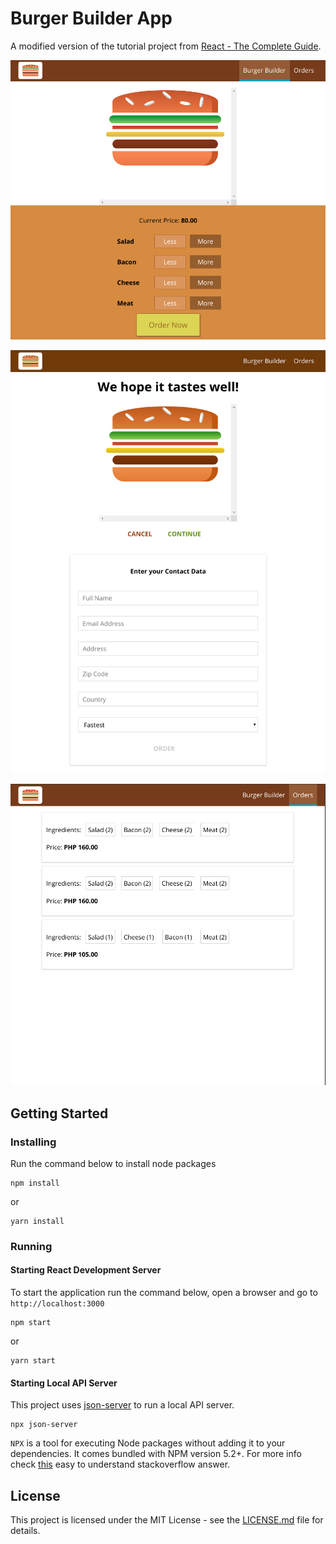 # Burger Builder App

A modified version of the tutorial project from [React - The Complete Guide](https://www.udemy.com/react-the-complete-guide-incl-redux/).

![screenshot](ss-burger-builder.png)

![screenshot](ss-order-burger.png)

![screenshot](ss-orders.png)

## Getting Started

### Installing

Run the command below to install node packages

```
npm install
```

or

```
yarn install
```

### Running

#### Starting React Development Server

To start the application run the command below, open a browser and go to `http://localhost:3000`

```
npm start
```

or

```
yarn start
```

#### Starting Local API Server

This project uses [json-server](https://github.com/typicode/json-server) to run a local API server.

```
npx json-server
```

`NPX` is a tool for executing Node packages without adding it to your dependencies. It comes bundled with NPM version 5.2+.
For more info check [this](https://stackoverflow.com/questions/50605219/difference-between-npx-and-npm) easy to understand stackoverflow answer.

## License

This project is licensed under the MIT License - see the [LICENSE.md](LICENSE.md) file for details.
